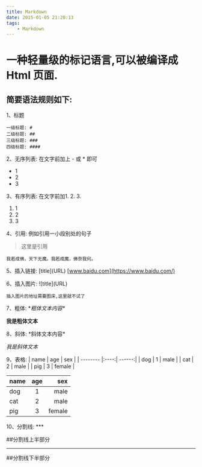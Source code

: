 ```yaml
---
title: Markdown
date: 2015-01-05 21:20:13
tags: 
    - Markdown
---
```


# 一种轻量级的标记语言,可以被编译成 Html 页面.

## 简要语法规则如下:

1、标题

    一级标题: #
    二级标题: ##
    三级标题: ###
    四级标题: ####

<!--more-->


2、无序列表: 在文字前加上 - 或 * 即可

* 1
* 2
* 3


3、有序列表: 在文字前加1. 2. 3. 

1. 1
2. 2
3. 3


4、引用: 例如引用一小段别处的句子

> 这里是引用

    我若成佛，天下无魔。我若成魔，佛奈我何。


5、插入链接: \[title](URL)
    [www.baidu.com](https://www.baidu.com/)


6、插入图片: \!\[title](URL)

    插入图片的地址需要图床,这里就不试了


7、粗体: \**粗体文本内容\** 

**我是粗体文本**


8、斜体: \*斜体文本内容\*

*我是斜体文本*


9、表格:
\| name     \| age  \| sex    \|
\| -------- \|:----:\| ------:\|
\| dog      \| 1    \| male   \|
\| cat      \| 2    \| male   \|
\| pig      \| 3    \| female \|

| name     | age  | sex    |
| -------- |:----:| ------:|
| dog      | 1    | male   |
| cat      | 2    | male   |
| pig      | 3    | female |


10、分割线: \***

##分割线上半部分
***
##分割线下半部分

